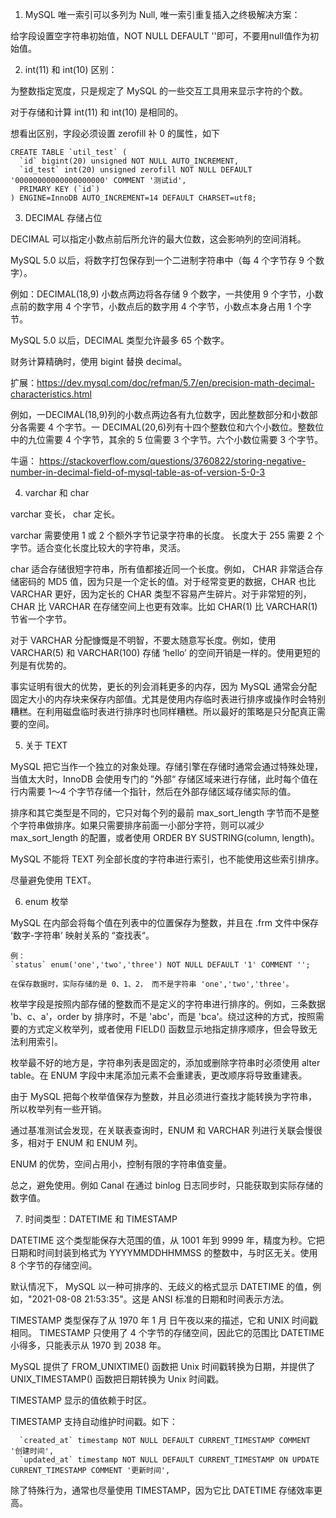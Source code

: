 1.  MySQL 唯一索引可以多列为 Null, 唯一索引重复插入之终极解决方案：
   
   给字段设置空字符串初始值，NOT NULL DEFAULT ''即可，不要用null值作为初始值。

2. int(11) 和 int(10) 区别： 

为整数指定宽度，只是规定了 MySQL 的一些交互工具用来显示字符的个数。

对于存储和计算 int(11) 和 int(10) 是相同的。

想看出区别，字段必须设置 zerofill 补 0 的属性，如下

```
CREATE TABLE `util_test` (
  `id` bigint(20) unsigned NOT NULL AUTO_INCREMENT,
  `id_test` int(20) unsigned zerofill NOT NULL DEFAULT '00000000000000000000' COMMENT '测试id',
  PRIMARY KEY (`id`)
) ENGINE=InnoDB AUTO_INCREMENT=14 DEFAULT CHARSET=utf8;
```

3. DECIMAL 存储占位

DECIMAL 可以指定小数点前后所允许的最大位数，这会影响列的空间消耗。

MySQL 5.0 以后，将数字打包保存到一个二进制字符串中（每 4 个字节存 9 个数字）。

例如：DECIMAL(18,9) 小数点两边将各存储 9 个数字，一共使用 9 个字节，小数点前的数字用 4 个字节，小数点后的数字用 4 个字节，小数点本身占用 1 个字节。

MySQL 5.0 以后，DECIMAL 类型允许最多 65 个数字。

财务计算精确时，使用 bigint 替换 decimal。

扩展：https://dev.mysql.com/doc/refman/5.7/en/precision-math-decimal-characteristics.html

例如，一DECIMAL(18,9)列的小数点两边各有九位数字，因此整数部分和小数部分各需要 4 个字节。一 DECIMAL(20,6)列有十四个整数位和六个小数位。整数位中的九位需要 4 个字节，其余的 5 位需要 3 个字节。六个小数位需要 3 个字节。

牛逼：
https://stackoverflow.com/questions/3760822/storing-negative-number-in-decimal-field-of-mysql-table-as-of-version-5-0-3


4. varchar 和 char

varchar 变长， char 定长。

varchar 需要使用 1 或 2 个额外字节记录字符串的长度。 长度大于 255 需要 2 个字节。适合变化长度比较大的字符串，灵活。

char 适合存储很短字符串，所有值都接近同一个长度。例如， CHAR 非常适合存储密码的 MD5 值，因为只是一个定长的值。对于经常变更的数据，CHAR 也比 VARCHAR 更好，因为定长的 CHAR 类型不容易产生碎片。对于非常短的列，CHAR 比 VARCHAR 在存储空间上也更有效率。比如 CHAR(1) 比 VARCHAR(1) 节省一个字节。

对于 VARCHAR 分配慷慨是不明智，不要太随意写长度。例如，使用 VARCHAR(5) 和 VARCHAR(100) 存储 ‘hello’ 的空间开销是一样的。使用更短的列是有优势的。

事实证明有很大的优势，更长的列会消耗更多的内存，因为 MySQL 通常会分配固定大小的内存块来保存内部值。尤其是使用内存临时表进行排序或操作时会特别糟糕。在利用磁盘临时表进行排序时也同样糟糕。所以最好的策略是只分配真正需要的空间。

5. 关于 TEXT

MySQL 把它当作一个独立的对象处理。存储引擎在存储时通常会通过特殊处理，当值太大时，InnoDB 会使用专门的 ”外部“ 存储区域来进行存储，此时每个值在行内需要 1～4 个字节存储一个指针，然后在外部存储区域存储实际的值。

排序和其它类型是不同的，它只对每个列的最前 max_sort_length 字节而不是整个字符串做排序。如果只需要排序前面一小部分字符，则可以减少 max_sort_length 的配置，或者使用 ORDER BY SUSTRING(column, length)。

MySQL 不能将 TEXT 列全部长度的字符串进行索引，也不能使用这些索引排序。

尽量避免使用 TEXT。

6. enum 枚举

MySQL 在内部会将每个值在列表中的位置保存为整数，并且在 .frm 文件中保存 ‘数字-字符串’ 映射关系的 “查找表“。

```
例：
`status` enum('one','two','three') NOT NULL DEFAULT '1' COMMENT '';

在保存数据时，实际存储的是 0、1、2， 而不是字符串 'one','two','three'。
```

枚举字段是按照内部存储的整数而不是定义的字符串进行排序的。例如，三条数据
'b、c、a'，order by 排序时，不是 'abc'，而是 'bca'。绕过这种的方式，按照需要的方式定义枚举列，或者使用 FIELD() 函数显示地指定排序顺序，但会导致无法利用索引。

枚举最不好的地方是，字符串列表是固定的，添加或删除字符串时必须使用 alter table。在 ENUM 字段中末尾添加元素不会重建表，更改顺序将导致重建表。

由于 MySQL 把每个枚举值保存为整数，并且必须进行查找才能转换为字符串，所以枚举列有一些开销。

通过基准测试会发现，在关联表查询时，ENUM 和 VARCHAR 列进行关联会慢很多，相对于 ENUM 和 ENUM 列。

ENUM 的优势，空间占用小，控制有限的字符串值变量。

总之，避免使用。例如 Canal 在通过 binlog 日志同步时，只能获取到实际存储的数字值。

7. 时间类型：DATETIME 和 TIMESTAMP

DATETIME 这个类型能保存大范围的值，从 1001 年到 9999 年，精度为秒。它把日期和时间封装到格式为 YYYYMMDDHHMMSS 的整数中，与时区无关。使用 8 个字节的存储空间。

默认情况下， MySQL 以一种可排序的、无歧义的格式显示 DATETIME 的值，例如，"2021-08-08 21:53:35"。这是 ANSI 标准的日期和时间表示方法。

TIMESTAMP 类型保存了从 1970 年 1 月 日午夜以来的描述，它和 UNIX 时间戳相同。 TIMESTAMP 只使用了 4 个字节的存储空间，因此它的范围比 DATETIME 小得多，只能表示从 1970 到 2038 年。

MySQL 提供了 FROM_UNIXTIME() 函数把 Unix 时间戳转换为日期，并提供了 UNIX_TIMESTAMP() 函数把日期转换为 Unix 时间戳。

TIMESTAMP 显示的值依赖于时区。

TIMESTAMP 支持自动维护时间戳。如下：
```
  `created_at` timestamp NOT NULL DEFAULT CURRENT_TIMESTAMP COMMENT '创建时间',
  `updated_at` timestamp NOT NULL DEFAULT CURRENT_TIMESTAMP ON UPDATE CURRENT_TIMESTAMP COMMENT '更新时间',
```

除了特殊行为，通常也尽量使用 TIMESTAMP，因为它比 DATETIME 存储效率更高。
